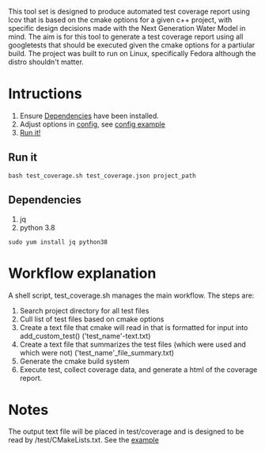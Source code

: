 This tool set is designed to produce automated test coverage report using lcov that is based on the cmake options for a given c++ project, with specific design decisions made with the Next Generation Water Model in mind. The aim is for this tool to generate a test coverage report using all googletests that should be executed given the cmake options for a partiular build. The project was built to run on Linux, specifically Fedora although the distro shouldn't matter.

# Intructions
1) Ensure [Dependencies](#dependencies) have been installed.
2) Adjust options in [config](#/test_coverage/test_coverage.json), see [config example](https://github.com/JordanLaserGit/coverage_tools/blob/main/data/config_example.py)
3) [Run it!](#run-it)

## Run it
```shell
bash test_coverage.sh test_coverage.json project_path
```
## Dependencies
1) jq
2) python 3.8

```shell
sudo yum install jq python38
```

# Workflow explanation
A shell script, test_coverage.sh manages the main workflow. The steps are:
1) Search project directory for all test files
2) Cull list of test files based on cmake options
3) Create a text file that cmake will read in that is formatted for input into add_custom_test() ('test_name'-text.txt)
4) Create a text file that summarizes the test files (which were used and which were not) ('test_name'_file_summary.txt)
5) Generate the cmake build system
6) Execute test, collect coverage data, and generate a html of the coverage report.

# Notes
The output text file will be placed in test/coverage and is designed to be read by /test/CMakeLists.txt. See the [example](https://github.com/JordanLaserGit/coverage_tools/blob/main/data/CMakeLists_example.txt)





